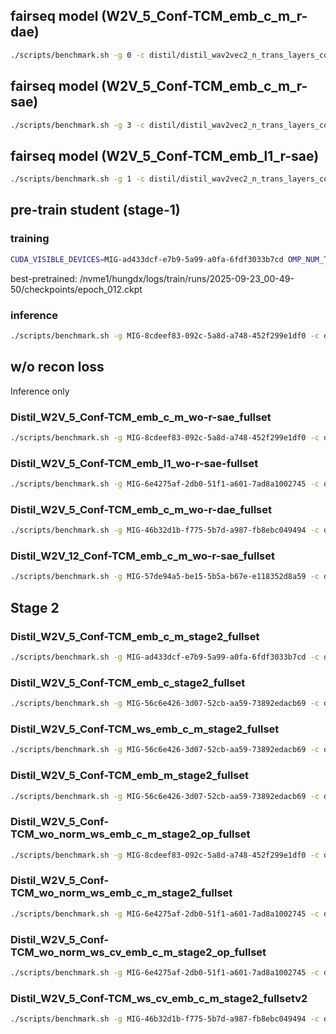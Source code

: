## fairseq model (W2V_5_Conf-TCM_emb_c_m_r-dae)

```bash
./scripts/benchmark.sh -g 0 -c distil/distil_wav2vec2_n_trans_layers_conformertcm -b data/benchmark_kd -m /home/hungdx/code/A-REAL-TIME-AUDIO-DEEPFAKE-DETECTION-ON-LIMITED-RESOURCES-DEVICES/runs/Distil_W2V_5_Conf-TCM_emb_c_m_r-dae_fullset/best/avg_5_best.pth -r logs/results/benchmark_kd -n "W2V_5_Conf-TCM_emb_c_m_r-dae" -l false -t 32000
```

## fairseq model (W2V_5_Conf-TCM_emb_c_m_r-sae)

```bash
./scripts/benchmark.sh -g 3 -c distil/distil_wav2vec2_n_trans_layers_conformertcm -b data/benchmark_kd -m /nvme1/hungdx/KDW2V-AASISTL/runs/1_fairseq_model/best/avg_5_best.pth -r logs/results/benchmark_kd -n "Wav2vec_5_ConformerTCM_conf_fairseqmodel_kd" -l false -t 32000
```


## fairseq model (W2V_5_Conf-TCM_emb_l1_r-sae)

```bash
./scripts/benchmark.sh -g 1 -c distil/distil_wav2vec2_n_trans_layers_conformertcm -b data/benchmark_kd -m /home/hungdx/code/A-REAL-TIME-AUDIO-DEEPFAKE-DETECTION-ON-LIMITED-RESOURCES-DEVICES/runs/Distil_W2V_5_Conf-TCM_emb_l1_r-sae-fullset/best/avg_5_best.pth -r logs/results/benchmark_kd -n "W2V_5_Conf-TCM_emb_l1_r-sae" -l false -t 32000
```



## pre-train student (stage-1)

### training
```bash
CUDA_VISIBLE_DEVICES=MIG-ad433dcf-e7b9-5a99-a0fa-6fdf3033b7cd OMP_NUM_THREADS=5 python src/train.py experiment=distil/distil_wav2vec2_n_trans_layers_conformertcm ++data.data_dir="data/KD25" ++data.args.protocol_path="data/KD25/new_protocol_Sep_17_2025_trim_vocoded_cleaned_v4_corrected_replay_cl_250610.txt" ++data.args.trim_length=32000
```
best-pretrained: /nvme1/hungdx/logs/train/runs/2025-09-23_00-49-50/checkpoints/epoch_012.ckpt

### inference
```bash
./scripts/benchmark.sh -g MIG-8cdeef83-092c-5a8d-a748-452f299e1df0 -c distil/distil_wav2vec2_n_trans_layers_conformertcm -b data/benchmark_kd -m /nvme1/hungdx/logs/train/runs/2025-09-23_00-49-50/checkpoints/epoch_012.ckpt -r logs/results/benchmark_kd -n "W2V_5_Conf-TCM_pretrained" -t 32000
```

## w/o recon loss
Inference only
### Distil_W2V_5_Conf-TCM_emb_c_m_wo-r-sae_fullset
```bash
./scripts/benchmark.sh -g MIG-8cdeef83-092c-5a8d-a748-452f299e1df0 -c distil/distil_wav2vec2_n_trans_layers_conformertcm -b data/benchmark_kd -m /home/hungdx/code/A-REAL-TIME-AUDIO-DEEPFAKE-DETECTION-ON-LIMITED-RESOURCES-DEVICES/runs/Distil_W2V_5_Conf-TCM_emb_c_m_wo-r-sae_fullset/best/avg_5_best.pth -l false -r logs/results/benchmark_kd -n "Distil_W2V_5_Conf-TCM_emb_c_m_wo-r-sae_fullset" -t 32000
```

### Distil_W2V_5_Conf-TCM_emb_l1_wo-r-sae-fullset
```bash
./scripts/benchmark.sh -g MIG-6e4275af-2db0-51f1-a601-7ad8a1002745 -c distil/distil_wav2vec2_n_trans_layers_conformertcm -b data/benchmark_kd -m /home/hungdx/code/A-REAL-TIME-AUDIO-DEEPFAKE-DETECTION-ON-LIMITED-RESOURCES-DEVICES/runs/Distil_W2V_5_Conf-TCM_emb_l1_wo-r-sae-fullset/best/avg_5_best.pth -l false -r logs/results/benchmark_kd -n "Distil_W2V_5_Conf-TCM_emb_l1_wo-r-sae-fullset" -t 32000
```

### Distil_W2V_5_Conf-TCM_emb_c_m_wo-r-dae_fullset
```bash
./scripts/benchmark.sh -g MIG-46b32d1b-f775-5b7d-a987-fb8ebc049494 -c distil/distil_wav2vec2_n_trans_layers_conformertcm -b data/benchmark_kd -m /home/hungdx/code/A-REAL-TIME-AUDIO-DEEPFAKE-DETECTION-ON-LIMITED-RESOURCES-DEVICES/runs/Distil_W2V_5_Conf-TCM_emb_c_m_wo-r-dae_fullset/best/avg_5_best.pth -l false -r logs/results/benchmark_kd -n "Distil_W2V_5_Conf-TCM_emb_c_m_wo-r-dae_fullset" -t 32000
```

### Distil_W2V_12_Conf-TCM_emb_c_m_wo-r-sae_fullset
```bash
./scripts/benchmark.sh -g MIG-57de94a5-be15-5b5a-b67e-e118352d8a59 -c distil/distil_wav2vec2_12_trans_layers_conformertcm -b data/benchmark_kd -m /home/hungdx/code/A-REAL-TIME-AUDIO-DEEPFAKE-DETECTION-ON-LIMITED-RESOURCES-DEVICES/runs/Distil_W2V_12_Conf-TCM_emb_c_m_wo-r-sae_fullset/best/avg_5_best.pth -l false -r logs/results/benchmark_kd -n "Distil_W2V_12_Conf-TCM_emb_c_m_wo-r-sae_fullset" -t 32000 
```

## Stage 2
### Distil_W2V_5_Conf-TCM_emb_c_m_stage2_fullset
```bash
./scripts/benchmark.sh -g MIG-ad433dcf-e7b9-5a99-a0fa-6fdf3033b7cd -c distil/distil_wav2vec2_n_trans_layers_conformertcm -b data/benchmark_kd -m /home/hungdx/code/A-REAL-TIME-AUDIO-DEEPFAKE-DETECTION-ON-LIMITED-RESOURCES-DEVICES/runs/Distil_W2V_5_Conf-TCM_emb_c_m_stage2_fullset/best/avg_5_best.pth -l false -r logs/results/benchmark_kd -n "Distil_W2V_5_Conf-TCM_emb_c_m_stage2_fullset" -t 32000
```
### Distil_W2V_5_Conf-TCM_emb_c_stage2_fullset
```bash
./scripts/benchmark.sh -g MIG-56c6e426-3d07-52cb-aa59-73892edacb69 -c distil/distil_wav2vec2_n_trans_layers_conformertcm -b data/benchmark_kd -m /home/hungdx/code/A-REAL-TIME-AUDIO-DEEPFAKE-DETECTION-ON-LIMITED-RESOURCES-DEVICES/runs/Distil_W2V_5_Conf-TCM_emb_c_stage2_fullset/best/avg_5_best.pth -l false -r logs/results/benchmark_kd -n "Distil_W2V_5_Conf-TCM_emb_c_stage2_fullset" -t 32000
```

### Distil_W2V_5_Conf-TCM_ws_emb_c_m_stage2_fullset
```bash
./scripts/benchmark.sh -g MIG-56c6e426-3d07-52cb-aa59-73892edacb69 -c distil/distil_wav2vec2_n_trans_layers_conformertcm -b data/benchmark_kd -m /home/hungdx/code/A-REAL-TIME-AUDIO-DEEPFAKE-DETECTION-ON-LIMITED-RESOURCES-DEVICES/runs/Distil_W2V_5_Conf-TCM_ws_emb_c_m_stage2_fullset/best/avg_5_best.pth -l false -r logs/results/benchmark_kd -n "Distil_W2V_5_Conf-TCM_ws_emb_c_m_stage2_fullset" -t 32000
```
### Distil_W2V_5_Conf-TCM_emb_m_stage2_fullset
```bash
./scripts/benchmark.sh -g MIG-56c6e426-3d07-52cb-aa59-73892edacb69 -c distil/distil_wav2vec2_n_trans_layers_conformertcm -b data/benchmark_kd -m /home/hungdx/code/A-REAL-TIME-AUDIO-DEEPFAKE-DETECTION-ON-LIMITED-RESOURCES-DEVICES/runs/Distil_W2V_5_Conf-TCM_emb_m_stage2_fullset/best/avg_5_best.pth -l false -r logs/results/benchmark_kd -n "Distil_W2V_5_Conf-TCM_emb_m_stage2_fullset" -t 32000
```

### Distil_W2V_5_Conf-TCM_wo_norm_ws_emb_c_m_stage2_op_fullset
```bash
./scripts/benchmark.sh -g MIG-8cdeef83-092c-5a8d-a748-452f299e1df0 -c distil/distil_wav2vec2_n_trans_layers_conformertcm -b data/benchmark_kd -m /home/hungdx/code/A-REAL-TIME-AUDIO-DEEPFAKE-DETECTION-ON-LIMITED-RESOURCES-DEVICES/runs/Distil_W2V_5_Conf-TCM_wo_norm_ws_emb_c_m_stage2_op_fullset_3e6672da-7ac6-43c0-a3f1-0dbf2dedae6e/best/avg_5_best.pth -l false -r logs/results/benchmark_kd -n "Distil_W2V_5_Conf-TCM_wo_norm_ws_emb_c_m_stage2_op_fullset" -t 32000
```

### Distil_W2V_5_Conf-TCM_wo_norm_ws_emb_c_m_stage2_fullset
```bash
./scripts/benchmark.sh -g MIG-6e4275af-2db0-51f1-a601-7ad8a1002745 -c distil/distil_wav2vec2_n_trans_layers_conformertcm -b data/benchmark_kd -m /home/hungdx/code/A-REAL-TIME-AUDIO-DEEPFAKE-DETECTION-ON-LIMITED-RESOURCES-DEVICES/runs/Distil_W2V_5_Conf-TCM_wo_norm_ws_emb_c_m_stage2_fullset/best/avg_5_best.pth -l false -r logs/results/benchmark_kd -n "Distil_W2V_5_Conf-TCM_wo_norm_ws_emb_c_m_stage2_fullset" -t 32000
```

###  Distil_W2V_5_Conf-TCM_wo_norm_ws_cv_emb_c_m_stage2_op_fullset
```bash
./scripts/benchmark.sh -g MIG-6e4275af-2db0-51f1-a601-7ad8a1002745 -c distil/distil_wav2vec2_n_trans_layers_conformertcm -b data/benchmark_kd -m /home/hungdx/code/A-REAL-TIME-AUDIO-DEEPFAKE-DETECTION-ON-LIMITED-RESOURCES-DEVICES/runs/Distil_W2V_5_Conf-TCM_wo_norm_ws_cv_emb_c_m_stage2_op_fullset_b28f7a28-cc13-4f7a-ab34-48d7d2189e58/best/avg_5_best.pth -l false -r logs/results/benchmark_kd -n "Distil_W2V_5_Conf-TCM_wo_norm_ws_cv_emb_c_m_stage2_op_fullset" -t 32000
```

### Distil_W2V_5_Conf-TCM_ws_cv_emb_c_m_stage2_fullsetv2
```bash
./scripts/benchmark.sh -g MIG-46b32d1b-f775-5b7d-a987-fb8ebc049494 -c distil/distil_wav2vec2_n_trans_layers_conformertcm -b data/benchmark_kd -m /home/hungdx/code/A-REAL-TIME-AUDIO-DEEPFAKE-DETECTION-ON-LIMITED-RESOURCES-DEVICES/runs/Distil_W2V_5_Conf-TCM_ws_cv_emb_c_m_stage2_fullsetv2_77496947-e319-40a9-9f1c-42f03964e937/best/avg_5_best.pth -l false -r logs/results/benchmark_kd -n "Distil_W2V_5_Conf-TCM_ws_cv_emb_c_m_stage2_fullsetv2" -t 32000
```